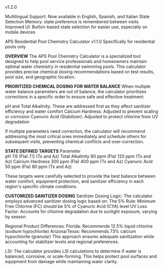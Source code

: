 v1.2.0

Multilingual Support: Now available in English, Spanish, and Italian
State Selection Memory: state preference is remembered between visits
Improved UI: Button-based state selection for easier use, especially on mobile devices

APS Residential Pool Chemistry Calculator v1.1.0
Specifically for residential pools only

**OVERVIEW**
The APS Pool Chemistry Calculator is a specialized tool designed to help pool service professionals and homeowners maintain optimal water chemistry in residential swimming pools. This calculator provides precise chemical dosing recommendations based on test results, pool size, and geographic location.

**PRIORITIZED CHEMICAL DOSING FOR WATER BALANCE**
When multiple water balance parameters are out of balance, the calculator prioritizes corrections in a specific order to ensure safe and effective treatment:

pH and Total Alkalinity: These are addressed first as they affect sanitizer efficiency and water comfort
Calcium Hardness: Adjusted to prevent scaling or corrosion
Cyanuric Acid (Stabilizer): Adjusted to protect chlorine from UV degradation

If multiple parameters need correction, the calculator will recommend addressing the most critical ones immediately and schedule others for subsequent visits, preventing chemical conflicts and over-correction.

**STATE DEFINED TARGETS**
Parameter	    	   
pH  7.6 (Fla) 7.5 (Tx and Az)
Total Alkalinity 80 ppm (Fla) 120 ppm (Tx and Az)
Calcium Hardness 300 ppm (Fla) 400 ppm (Tx and Az)
Cyanuric Acid	  50 ppm (Fla) 80 ppm (Tx and Az)

These targets were carefully selected to provide the best balance between water comfort, equipment protection, and sanitizer efficiency in each region's specific climate conditions.

**CUSTOMIZED SANITIZER DOSING**
Sanitizer Dosing Logic:
The calculator employs advanced sanitizer dosing logic based on:
    The 5% Rule: Minimum Free Chlorine (FC) should be 5% of Cyanuric Acid (CYA) level
    UV Loss Factor: Accounts for chlorine degradation due to sunlight exposure, varying by season

Regional Product Differences:
    Florida: Recommends 12.5% liquid chlorine (sodium hypochlorite)
    Arizona/Texas: Recommends 73% calcium hypochlorite (granular)
    This approach ensures adequate sanitization while accounting for stabilizer levels and regional preferences.

LSI:
    The calculator provides LSI calculations to determine if water is balanced, corrosive, or scale-forming. This helps protect pool surfaces and equipment from damage while maintaining water clarity.





